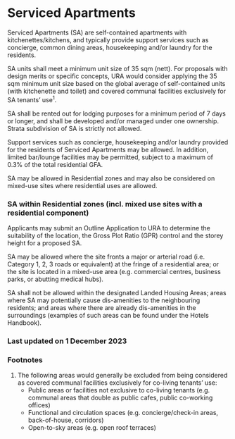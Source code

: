 # Serviced Apartments

Serviced Apartments (SA) are self-contained apartments with kitchenettes/kitchens, and typically provide support services such as concierge, common dining areas, housekeeping and/or laundry for the residents.

SA units shall meet a minimum unit size of 35 sqm (nett). For proposals with design merits or specific concepts, URA would consider applying the 35 sqm minimum unit size based on the global average of self-contained units (with kitchenette and toilet) and covered communal facilities exclusively for SA tenants’ use<sup>1</sup>.

SA shall be rented out for lodging purposes for a minimum period of 7 days or longer, and shall be developed and/or managed under one ownership. Strata subdivision of SA is strictly not allowed.

Support services such as concierge, housekeeping and/or laundry provided for the residents of Serviced Apartments may be allowed. In addition, limited bar/lounge facilities may be permitted, subject to a maximum of 0.3% of the total residential GFA.

SA may be allowed in Residential zones and may also be considered on mixed-use sites where residential uses are allowed.

### SA within Residential zones (incl. mixed use sites with a residential component)

Applicants may submit an Outline Application to URA to determine the suitability of the location, the Gross Plot Ratio (GPR) control and the storey height for a proposed SA.

SA may be allowed where the site fronts a major or arterial road (i.e. Category 1, 2, 3 roads or equivalent) at the fringe of a residential area; or the site is located in a mixed-use area (e.g. commercial centres, business parks, or abutting medical hubs).

SA shall not be allowed within the designated Landed Housing Areas; areas where SA may potentially cause dis-amenities to the neighbouring residents; and areas where there are already dis-amenities in the surroundings (examples of such areas can be found under the Hotels Handbook).

### Last updated on 1 December 2023

### Footnotes
1. The following areas would generally be excluded from being considered as covered communal facilities exclusively for co-living tenants’ use:
    - Public areas or facilities not exclusive to co-living tenants (e.g. communal areas that double as public cafes, public co-working offices)
    - Functional and circulation spaces (e.g. concierge/check-in areas, back-of-house, corridors)
    - Open-to-sky areas (e.g. open roof terraces)
